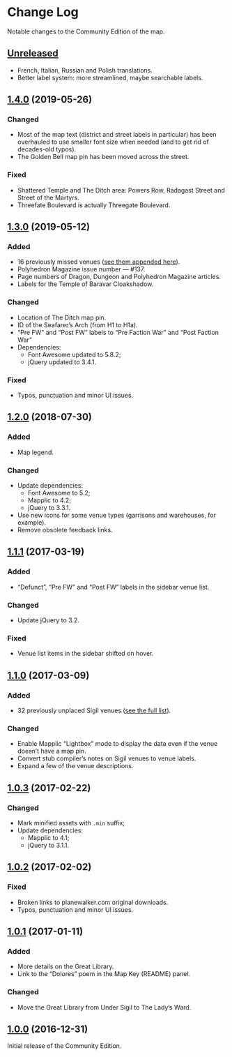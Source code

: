 # Change Log

Notable changes to the Community Edition of the map.

## [Unreleased]

* French, Italian, Russian and Polish translations.
* Better label system: more streamlined, maybe searchable labels.

## [1.4.0] \(2019-05-26\)

### Changed

* Most of the map text (district and street labels in particular) has been overhauled to use smaller font size when needed (and to get rid of decades-old typos).
* The Golden Bell map pin has been moved across the street.

### Fixed

* Shattered Temple and The Ditch area: Powers Row, Radagast Street and Street of the Martyrs.
* Threefate Boulevard is actually Threegate Boulevard.

## [1.3.0] \(2019-05-12\)

### Added

* 16 previously missed venues ([see them appended here](extras/venues_unplaced.csv)).
* Polyhedron Magazine issue number — \#137.
* Page numbers of Dragon, Dungeon and Polyhedron Magazine articles.
* Labels for the Temple of Baravar Cloakshadow.

### Changed

* Location of The Ditch map pin.
* ID of the Seafarer’s Arch (from H1 to H1a).
* “Pre FW” and “Post FW” labels to “Pre Faction War” and “Post Faction War”
* Dependencies:
    * Font Awesome updated to 5.8.2;
    * jQuery updated to 3.4.1.

### Fixed

* Typos, punctuation and minor UI issues.

## [1.2.0] \(2018-07-30\)

### Added

* Map legend.

### Changed

* Update dependencies:
    * Font Awesome to 5.2;
    * Mapplic to 4.2;
    * jQuery to 3.3.1.
* Use new icons for some venue types (garrisons and warehouses, for example).
* Remove obsolete feedback links.

## [1.1.1] \(2017-03-19\)

### Added

* “Defunct”, “Pre FW” and “Post FW” labels in the sidebar venue list.

### Changed

* Update jQuery to 3.2.

### Fixed

* Venue list items in the sidebar shifted on hover.

## [1.1.0] \(2017-03-09\)

### Added

* 32 previously unplaced Sigil venues ([see the full list](extras/venues_unplaced.csv)).

### Changed

* Enable Mapplic “Lightbox” mode to display the data even if the venue doesn’t have a map pin.
* Convert stub compiler’s notes on Sigil venues to venue labels.
* Expand a few of the venue descriptions.

## [1.0.3] \(2017-02-22\)

### Changed

* Mark minified assets with `.min` suffix;
* Update dependencies:
    * Mapplic to 4.1;
    * jQuery to 3.1.1.

## [1.0.2] \(2017-02-02\)

### Fixed

* Broken links to planewalker.com original downloads.
* Typos, punctuation and minor UI issues.

## [1.0.1] \(2017-01-11\)

### Added

* More details on the Great Library.  
* Link to the “Dolores” poem in the Map Key (README) panel.

### Changed

* Move the Great Library from Under Sigil to The Lady’s Ward.

## [1.0.0] \(2016-12-31\)

Initial release of the Community Edition.

[Unreleased]: https://github.com/amargon/city-of-doors/compare/v1.4.0...master
[1.4.0]: https://github.com/amargon/city-of-doors/releases/tag/v1.4.0
[1.3.0]: https://github.com/amargon/city-of-doors/releases/tag/v1.3.0
[1.2.0]: https://github.com/amargon/city-of-doors/releases/tag/v1.2.0
[1.1.1]: https://github.com/amargon/city-of-doors/releases/tag/v1.1.1
[1.1.0]: https://github.com/amargon/city-of-doors/releases/tag/v1.1.0
[1.0.3]: https://github.com/amargon/city-of-doors/releases/tag/v1.0.3
[1.0.2]: https://github.com/amargon/city-of-doors/releases/tag/v1.0.2
[1.0.1]: https://github.com/amargon/city-of-doors/releases/tag/v1.0.1
[1.0.0]: https://github.com/amargon/city-of-doors/releases/tag/v1.0
